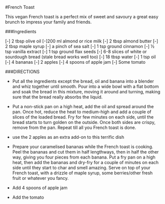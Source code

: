 #French Toast

This vegan French toast is a perfect mix of sweet and savoury a great easy brunch to impress your family and friends.

###Ingredients

[-] 2 tbsp olive oil
[-]200 ml almond or rice milk
[-] 2 tbsp almond butter
[-] 2 tbsp maple syrup
[-] a pinch of sea salt
[-] 1 tsp ground cinnamon
[-] ½ tsp vanilla extract
[-] 1 tsp ground flax seeds
[-] 6-8 slices of white or sourdough bread (stale bread works well too)
[-] 18 tbsp water
[-] 1 tsp oil
[-] 4 bananas
[-] 2 apples
[-] 4 spoons of apple jam
[-] Some tomato

###DIRECTIONS

- Put all the ingredients except the bread, oil and banana into a blender and whiz together until smooth. Pour into a wide bowl with a flat bottom and soak the bread in this mixture, moving it around and turning, making sure that the bread really absorbs the liquid.

- Put a non-stick pan on a high heat, add the oil and spread around the pan. Once hot, reduce the heat to medium-high and add a couple of slices of the loaded bread. Fry for few minutes on each side, until the bread starts to turn golden on the outside. Once both sides are crispy, remove from the pan. Repeat till all you French toast is done.

- use the 2 apples as an extra add-on to this terrific dish

- Prepare your caramelised bananas while the French toast is cooking. Peel the bananas and cut them in half lengthways, then in half the other way, giving you four pieces from each banana. Put a fry pan on a high heat, then add the bananas and dry-fry for a couple of minutes on each side until they start to char and smell amazing. Serve on top of your French toast, with a drizzle of maple syrup, some berries/other fresh fruit or whatever you fancy.

- Add 4 spoons of apple jam

- Add the tomato
